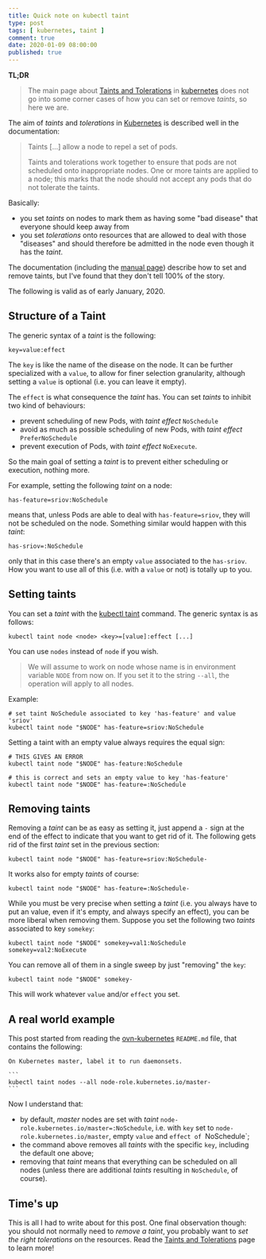 ```yaml
---
title: Quick note on kubectl taint
type: post
tags: [ kubernetes, taint ]
comment: true
date: 2020-01-09 08:00:00
published: true
---
```


**TL;DR**

> The main page about [Taints and Tolerations][k8s-tt] in [kubernetes][]
> does not go into some corner cases of how you can set or remove *taints*,
> so here we are.

The aim of *taints* and *tolerations* in [Kubernetes][] is described well in
the documentation:

> Taints \[...\] allow a node to repel a set of pods.
>
> Taints and tolerations work together to ensure that pods are not scheduled
> onto inappropriate nodes. One or more taints are applied to a node; this
> marks that the node should not accept any pods that do not tolerate the
> taints.

Basically:

- you set *taints* on nodes to mark them as having some "bad disease" that
  everyone should keep away from
- you set *tolerations* onto resources that are allowed to deal with those
  "diseases" and should therefore be admitted in the node even though it has
  the *taint*.

The documentation (including the [manual page][man-taint]) describe how to
set and remove taints, but I've found that they don't tell 100% of the
story.

The following is valid as of early January, 2020.

## Structure of a Taint

The generic syntax of a *taint* is the following:

```
key=value:effect
```

The `key` is like the name of the disease on the node. It can be further
specialized with a `value`, to allow for finer selection granularity,
although setting a `value` is optional (i.e. you can leave it empty).

The `effect` is what consequence the *taint* has. You can set *taints* to
inhibit two kind of behaviours:

- prevent scheduling of new Pods, with *taint effect* `NoSchedule`
- avoid as much as possible scheduling of new Pods, with *taint effect*
  `PreferNoSchedule`
- prevent execution of Pods, with *taint effect* `NoExecute`.

So the main goal of setting a *taint* is to prevent either scheduling or
execution, nothing more.

For example, setting the following *taint* on a node:

```
has-feature=sriov:NoSchedule
```

means that, unless Pods are able to deal with `has-feature=sriov`, they will
not be scheduled on the node. Something similar would happen with this
*taint*:

```
has-sriov=:NoSchedule
```

only that in this case there's an empty `value` associated to the
`has-sriov`. How you want to use all of this (i.e. with a `value` or not) is
totally up to you.

## Setting taints

You can set a *taint* with the [kubectl taint][man-taint] command. The
generic syntax is as follows:

```
kubectl taint node <node> <key>=[value]:effect [...]
```

You can use `nodes` instead of `node` if you wish.

> We will assume to work on node whose name is in environment variable
> `NODE` from now on. If you set it to the string `--all`, the operation
> will apply to all nodes.

Example:

```
# set taint NoSchedule associated to key 'has-feature' and value 'sriov'
kubectl taint node "$NODE" has-feature=sriov:NoSchedule
```

Setting a taint with an empty value always requires the equal sign:

```
# THIS GIVES AN ERROR
kubectl taint node "$NODE" has-feature:NoSchedule

# this is correct and sets an empty value to key 'has-feature'
kubectl taint node "$NODE" has-feature=:NoSchedule
```

## Removing taints

Removing a *taint* can be as easy as setting it, just append a `-` sign at
the end of the effect to indicate that you want to get rid of it. The
following gets rid of the first *taint* set in the previous section:

```
kubectl taint node "$NODE" has-feature=sriov:NoSchedule-
```

It works also for empty *taints* of course:

```
kubectl taint node "$NODE" has-feature=:NoSchedule-
```

While you must be very precise when setting a *taint* (i.e. you always have
to put an value, even if it's empty, and always specify an effect), you can
be more liberal when removing them. Suppose you set the following two
*taints* associated to key `somekey`:

```
kubectl taint node "$NODE" somekey=val1:NoSchedule somekey=val2:NoExecute
```

You can remove all of them in a single sweep by just "removing" the `key`:

```
kubectl taint node "$NODE" somekey-
```

This will work whatever `value` and/or `effect` you set.

## A real world example

This post started from reading the [ovn-kubernetes][] `README.md` file, that
contains the following:

    On Kubernetes master, label it to run daemonsets.
    
    ```
    kubectl taint nodes --all node-role.kubernetes.io/master-
    ```

Now I understand that:

- by default, *master* nodes are set with *taint*
  `node-role.kubernetes.io/master=:NoSchedule`, i.e. with `key` set to
  `node-role.kubernetes.io/master`, empty `value` and `effect of
  `NoSchedule`;
- the command above removes all *taints* with the specific `key`, including
  the default one above;
- removing that *taint* means that everything can be scheduled on all nodes
  (unless there are additional *taints* resulting in `NoSchedule`, of
  course).


## Time's up

This is all I had to write about for this post. One final observation
though: you should not normally need to *remove a taint*, you probably want
to *set the right tolerations* on the resources. Read the [Taints and
Tolerations][k8s-tt] page to learn more!

[k8s-tt]: https://kubernetes.io/docs/concepts/configuration/taint-and-toleration/
[kubernetes]: https://kubernetes.io/
[man-taint]: https://kubernetes.io/docs/reference/generated/kubectl/kubectl-commands#taint
[ovn-kubernetes]: https://github.com/ovn-org/ovn-kubernetes
